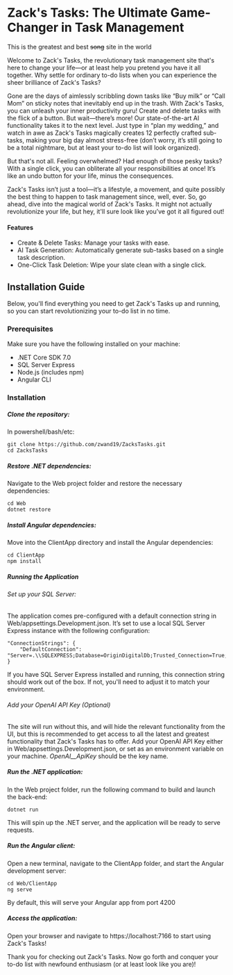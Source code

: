 # Zack's Tasks: The Ultimate Game-Changer in Task Management
This is the greatest and best ~~song~~ site in the world

Welcome to Zack's Tasks, the revolutionary task management site that's here to change your life—or at least help you pretend you have it all together. Why settle for ordinary to-do lists when you can experience the sheer brilliance of Zack's Tasks?

Gone are the days of aimlessly scribbling down tasks like “Buy milk” or “Call Mom” on sticky notes that inevitably end up in the trash. With Zack's Tasks, you can unleash your inner productivity guru! Create and delete tasks with the flick of a button. But wait—there’s more! Our state-of-the-art AI functionality takes it to the next level. Just type in “plan my wedding,” and watch in awe as Zack's Tasks magically creates 12 perfectly crafted sub-tasks, making your big day almost stress-free (don’t worry, it’s still going to be a total nightmare, but at least your to-do list will look organized).

But that's not all. Feeling overwhelmed? Had enough of those pesky tasks? With a single click, you can obliterate all your responsibilities at once! It’s like an undo button for your life, minus the consequences.

Zack's Tasks isn’t just a tool—it’s a lifestyle, a movement, and quite possibly the best thing to happen to task management since, well, ever. So, go ahead, dive into the magical world of Zack's Tasks. It might not actually revolutionize your life, but hey, it'll sure look like you’ve got it all figured out!

#### Features
- Create & Delete Tasks: Manage your tasks with ease.
- AI Task Generation: Automatically generate sub-tasks based on a single task description.
- One-Click Task Deletion: Wipe your slate clean with a single click.

## Installation Guide

Below, you'll find everything you need to get Zack's Tasks up and running, so you can start revolutionizing your to-do list in no time.

### Prerequisites
Make sure you have the following installed on your machine:

- .NET Core SDK 7.0
- SQL Server Express
- Node.js (includes npm)
- Angular CLI


### Installation

##### Clone the repository:
In powershell/bash/etc:
```
git clone https://github.com/zwand19/ZacksTasks.git
cd ZacksTasks
```

##### Restore .NET dependencies:
Navigate to the Web project folder and restore the necessary dependencies:

```
cd Web
dotnet restore
```

##### Install Angular dependencies:
Move into the ClientApp directory and install the Angular dependencies:

```
cd ClientApp
npm install
```

##### Running the Application
###### Set up your SQL Server:

The application comes pre-configured with a default connection string in Web/appsettings.Development.json. It’s set to use a local SQL Server Express instance with the following configuration:

```
"ConnectionStrings": {
    "DefaultConnection": "Server=.\\SQLEXPRESS;Database=OriginDigitalDb;Trusted_Connection=True;Encrypt=False;"
}
```

If you have SQL Server Express installed and running, this connection string should work out of the box. If not, you'll need to adjust it to match your environment.

###### Add your OpenAI API Key (Optional)
The site will run without this, and will hide the relevant functionality from the UI, but this is recommended to get access to all the latest and greatest functionality that Zack's Tasks has to offer. Add your OpenAI API Key either in Web/appsettings.Development.json, or set as an environment variable on your machine. _OpenAI__ApiKey_ should be the key name.

##### Run the .NET application:
In the Web project folder, run the following command to build and launch the back-end:

```
dotnet run
```

This will spin up the .NET server, and the application will be ready to serve requests.

##### Run the Angular client:
Open a new terminal, navigate to the ClientApp folder, and start the Angular development server:

```
cd Web/ClientApp
ng serve
```

By default, this will serve your Angular app from port 4200

##### Access the application:
Open your browser and navigate to https://localhost:7166 to start using Zack's Tasks!

Thank you for checking out Zack's Tasks. Now go forth and conquer your to-do list with newfound enthusiasm (or at least look like you are)!
